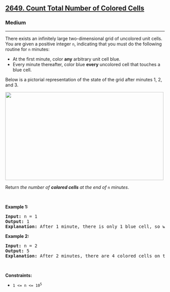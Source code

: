 <h2><a href="https://leetcode.com/problems/count-total-number-of-colored-cells/?envType=daily-question&envId=2025-03-05">2649. Count Total Number of Colored Cells</a></h2><h3>Medium</h3><hr><p>There exists an infinitely large two-dimensional grid of uncolored unit cells. You are given a positive integer <code>n</code>, indicating that you must do the following routine for <code>n</code> minutes:</p>

<ul>
	<li>At the first minute, color <strong>any</strong> arbitrary unit cell blue.</li>
	<li>Every minute thereafter, color blue <strong>every</strong> uncolored cell that touches a blue cell.</li>
</ul>

<p>Below is a pictorial representation of the state of the grid after minutes 1, 2, and 3.</p>
<img alt="" src="https://assets.leetcode.com/uploads/2023/01/10/example-copy-2.png" style="width: 500px; height: 279px;" />
<p>Return <em>the number of <strong>colored cells</strong> at the end of </em><code>n</code> <em>minutes</em>.</p>

<p>&nbsp;</p>
<p><strong class="example">Example 1:</strong></p>

<pre>
<strong>Input:</strong> n = 1
<strong>Output:</strong> 1
<strong>Explanation:</strong> After 1 minute, there is only 1 blue cell, so we return 1.
</pre>

<p><strong class="example">Example 2:</strong></p>

<pre>
<strong>Input:</strong> n = 2
<strong>Output:</strong> 5
<strong>Explanation:</strong> After 2 minutes, there are 4 colored cells on the boundary and 1 in the center, so we return 5. 
</pre>

<p>&nbsp;</p>
<p><strong>Constraints:</strong></p>

<ul>
	<li><code>1 &lt;= n &lt;= 10<sup>5</sup></code></li>
</ul>

